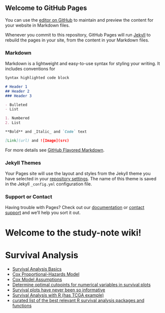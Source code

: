 ## Welcome to GitHub Pages

You can use the [editor on GitHub](https://github.com/YingwenDing/study-note/edit/master/index.md) to maintain and preview the content for your website in Markdown files.

Whenever you commit to this repository, GitHub Pages will run [Jekyll](https://jekyllrb.com/) to rebuild the pages in your site, from the content in your Markdown files.

### Markdown

Markdown is a lightweight and easy-to-use syntax for styling your writing. It includes conventions for

```markdown
Syntax highlighted code block

# Header 1
## Header 2
### Header 3

- Bulleted
- List

1. Numbered
2. List

**Bold** and _Italic_ and `Code` text

[Link](url) and ![Image](src)
```

For more details see [GitHub Flavored Markdown](https://guides.github.com/features/mastering-markdown/).

### Jekyll Themes

Your Pages site will use the layout and styles from the Jekyll theme you have selected in your [repository settings](https://github.com/YingwenDing/study-note/settings). The name of this theme is saved in the Jekyll `_config.yml` configuration file.

### Support or Contact

Having trouble with Pages? Check out our [documentation](https://help.github.com/categories/github-pages-basics/) or [contact support](https://github.com/contact) and we’ll help you sort it out.

# Welcome to the study-note wiki!

# Survival Analysis
* [Survival Analysis Basics](http://www.sthda.com/english/wiki/survival-analysis-basics)
*  [Cox Proportional-Hazards Model](http://www.sthda.com/english/wiki/cox-proportional-hazards-model)
*  [Cox Model Assumptions](http://www.sthda.com/english/wiki/cox-model-assumptions)
* [Determine optimal cutpoints for numerical variables in survival plots](http://r-addict.com/2016/11/21/Optimal-Cutpoint-maxstat.html)
* [Survival plots have never been so informative](http://r-addict.com/2016/05/23/Informative-Survival-Plots.html)
* [Survival Analysis with R (has TCGA example)](https://bioconnector.github.io/workshops/r-survival.html)
* [curated list of the best relevant R survival analysis packages and functions](https://rviews.rstudio.com/2017/09/25/survival-analysis-with-r/)
